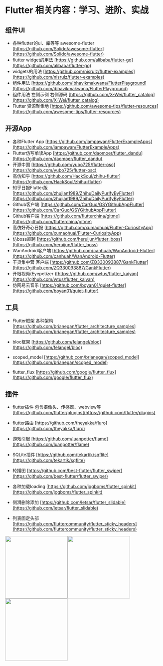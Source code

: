 # Flutter 相关内容：学习、进阶、实战



## 组件UI
- 各种flutter的ui、库等等 awesome-flutter [https://github.com/Solido/awesome-flutter](https://github.com/Solido/awesome-flutter)
- flutter widget的用法 [https://github.com/alibaba/flutter-go](https://github.com/alibaba/flutter-go)
- widgets的用法 [https://github.com/nisrulz/flutter-examples](https://github.com/nisrulz/flutter-examples)
- 组件用法 [https://github.com/ibhavikmakwana/FlutterPlayground](https://github.com/ibhavikmakwana/FlutterPlayground)
- 组件用法 左侧示例 右侧源码 [https://github.com/X-Wei/flutter_catalog](https://github.com/X-Wei/flutter_catalog)
- Flutter 资源聚集地 [https://github.com/awesome-tips/flutter-resources](https://github.com/awesome-tips/flutter-resources)



## 开源App

- 各种Flutter App [https://github.com/iampawan/FlutterExampleApps](https://github.com/iampawan/FlutterExampleApps)
- Flutter仿写单读App [https://github.com/daomoer/flutter_dandu](https://github.com/daomoer/flutter_dandu)
- 开源中国 [https://github.com/yubo725/flutter-osc](https://github.com/yubo725/flutter-osc)
- 高仿知乎 [https://github.com/HackSoul/zhihu-flutter](https://github.com/HackSoul/zhihu-flutter)
- 知乎日报Flutter版 [https://github.com/zhujian1989/ZhihuDailyPurifyByFlutter](https://github.com/zhujian1989/ZhihuDailyPurifyByFlutter)
- Github客户端 [https://github.com/CarGuo/GSYGithubAppFlutter](https://github.com/CarGuo/GSYGithubAppFlutter)
- Github客户端 [https://github.com/flutterchina/gitme](https://github.com/flutterchina/gitme)
- 高仿好奇心日报 [https://github.com/xumaohuai/Flutter-CuriosityApp](https://github.com/xumaohuai/Flutter-CuriosityApp)
- 仿boss直聘 [https://github.com/heruijun/flutter_boss](https://github.com/heruijun/flutter_boss)
- WanAndroid客户端 [https://github.com/canhuah/WanAndroid-Flutter](https://github.com/canhuah/WanAndroid-Flutter)
- 干货集中营 客户端 [https://github.com/ZQ330093887/GankFlutter](https://github.com/ZQ330093887/GankFlutter)
- 开眼视频(Eyepetizer )[https://github.com/wtus/flutter_kaiyan](https://github.com/wtus/flutter_kaiyan)
- 仿网易云音乐 [https://github.com/boyan01/quiet-flutter](https://github.com/boyan01/quiet-flutter)



## 工具

- Flutter框架 各种架构 [https://github.com/brianegan/flutter_architecture_samples](https://github.com/brianegan/flutter_architecture_samples)

- bloc框架 [https://github.com/felangel/bloc](https://github.com/felangel/bloc)
- scoped_model [https://github.com/brianegan/scoped_model](https://github.com/brianegan/scoped_model)
- flutter_flux [https://github.com/google/flutter_flux](https://github.com/google/flutter_flux)



## 插件
- flutter插件 包含摄像头、传感器、webview等 [https://github.com/flutter/plugins](https://github.com/flutter/plugins)

- flutter路由 [https://github.com/theyakka/fluro](https://github.com/theyakka/fluro)

- 游戏引起 [https://github.com/luanpotter/flame](https://github.com/luanpotter/flame)

- SQLite插件 [https://github.com/tekartik/sqflite](https://github.com/tekartik/sqflite)


- 轮播图 [https://github.com/best-flutter/flutter_swiper](https://github.com/best-flutter/flutter_swiper)


- 各种加载loading [https://github.com/jogboms/flutter_spinkit](https://github.com/jogboms/flutter_spinkit)


- 侧滑删除添加 [https://github.com/letsar/flutter_slidable](https://github.com/letsar/flutter_slidable)


- 列表固定头部 [https://github.com/fluttercommunity/flutter_sticky_headers](https://github.com/fluttercommunity/flutter_sticky_headers)

<img src="https://github.com/slightfoot/flutter_sticky_headers/raw/gh-pages/demo1.gif" width="200"><img src="https://github.com/slightfoot/flutter_sticky_headers/raw/gh-pages/demo2.gif" width="200"><img src="https://github.com/slightfoot/flutter_sticky_headers/raw/gh-pages/demo3.gif" width="200">